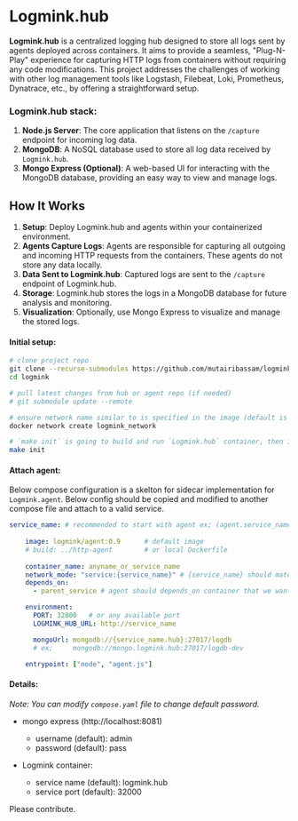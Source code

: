 # Logmink.hub

**Logmink.hub** is a centralized logging hub designed to store all logs sent by agents deployed across containers. It aims to provide a seamless, "Plug-N-Play" experience for capturing HTTP logs from containers without requiring any code modifications. This project addresses the challenges of working with other log management tools like Logstash, Filebeat, Loki, Prometheus, Dynatrace, etc., by offering a straightforward setup.

### Logmink.hub stack:
1. **Node.js Server**: The core application that listens on the `/capture` endpoint for incoming log data.
2. **MongoDB**: A NoSQL database used to store all log data received by `Logmink.hub`.
3. **Mongo Express (Optional)**: A web-based UI for interacting with the MongoDB database, providing an easy way to view and manage logs.


## How It Works
1. **Setup**: Deploy Logmink.hub and agents within your containerized environment.
2. **Agents Capture Logs**: Agents are responsible for capturing all outgoing and incoming HTTP requests from the containers. These agents do not store any data locally.
3. **Data Sent to Logmink.hub**: Captured logs are sent to the `/capture` endpoint of Logmink.hub.
4. **Storage**: Logmink.hub stores the logs in a MongoDB database for future analysis and monitoring.
5. **Visualization**: Optionally, use Mongo Express to visualize and manage the stored logs.

#### Initial setup:
  ```bash
  # clone project repo
  git clone --recurse-submodules https://github.com/mutairibassam/logmink.git
  cd logmink

  # pull latest changes from hub or agent repo (if needed)
  # git submodule update --remote

  # ensure network name similar to is specified in the image (default is logmink_network)
  docker network create logmink_network

  # `make init` is going to build and run `Logmink.hub` container, then is going to build the `Logmink-agent` image only without running it since agents need to be attached to other containers as (sidecar) for listening.
  make init
  ```
#### Attach agent:

Below compose configuration is a skelton for sidecar implementation for `Logmink.agent`. Below config should be copied and modified to another compose file and attach to a valid service. 

```yml
service_name: # recommended to start with agent ex; (agent.service_name)
    
    image: logmink/agent:0.9      # default image
    # build: ../http-agent        # or local Dockerfile
    
    container_name: anyname_or_service_name
    network_mode: "service:{service_name}" # {service_name} should match the same service_name
    depends_on:
      - parent_service # agent should depends_on container that we want to capture its http traffic.

    environment:
      PORT: 32000   # or any available port
      LOGMINK_HUB_URL: http://service_name

      mongoUrl: mongodb://{service_name.hub}:27017/logdb
      # ex;     mongodb://mongo.logmink.hub:27017/logdb-dev

    entrypoint: ["node", "agent.js"]

```
#### Details:
*Note: You can modify `compose.yaml` file to change default password.*
- mongo express (http://localhost:8081)
  - username (default): admin
  - password (default): pass

- Logmink container:
  - service name (default): logmink.hub
  - service port (default): 32000

Please contribute.
